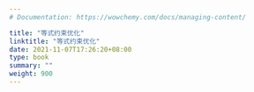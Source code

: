 ```yaml
---
# Documentation: https://wowchemy.com/docs/managing-content/

title: "等式约束优化"
linktitle: "等式约束优化"
date: 2021-11-07T17:26:20+08:00
type: book
summary: ""
weight: 900
---
```


<!--more-->